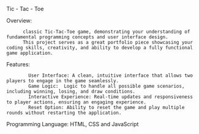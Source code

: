 Tic - Tac - Toe


Overview:

          classic Tic-Tac-Toe game, demonstrating your understanding of fundamental programming concepts and user interface design. 
          This project serves as a great portfolio piece showcasing your coding skills, creativity, and ability to develop a fully functional game application.

Features:

            User Interface: A clean, intuitive interface that allows two players to engage in the game seamlessly.
            Game Logic:  Logic to handle all possible game scenarios, including winning, losing, and draw conditions.
            Interactive Experience: Real-time updates and responsiveness to player actions, ensuring an engaging experience.
            Reset Option: Ability to reset the game and play multiple rounds without restarting the application.


Programming Language: 
HTML, CSS and JavaScript


